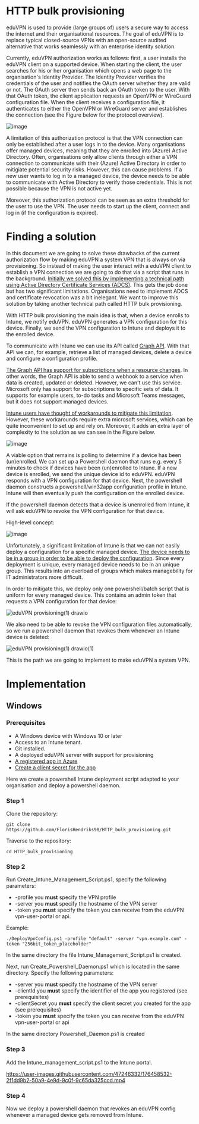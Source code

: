 # HTTP bulk provisioning
eduVPN is used to provide (large groups of) users a secure way to access the internet and their organisational resources. The goal of eduVPN is to replace typical closed-source VPNs with an open-source audited alternative that works seamlessly with an enterprise identity solution.

Currently, eduVPN authorization works as follows: first, a user installs the eduVPN client on a supported device. When starting the client, the user searches for his or her organisation which opens a web page to the organisation's Identity Provider. The Identity Provider verifies the credentials of the user and notifies the OAuth server whether they are valid or not. The OAuth server then sends back an OAuth token to the user. With that OAuth token, the client application requests an OpenVPN or WireGuard configuration file. When the client receives a configuration file, it authenticates to either the OpenVPN or WireGuard server and establishes the connection (see the Figure below for the protocol overview).

![image](https://user-images.githubusercontent.com/47246332/173606649-0ced87bb-f3a0-46b5-93f4-107ccd404e68.png)

A limitation of this authorization protocol is that the VPN connection can only be established after a user logs in to the device. Many organisations offer managed devices, meaning that they are enrolled into (Azure) Active Directory. Often, organisations only allow clients through either a VPN connection to communicate with their (Azure) Active Directory in order to mitigiate potential security risks. However, this can cause problems. If a new user wants to log in to a managed device, the device needs to be able to communicate with Active Directory to verify those credentials. This is not possible because the VPN is not active yet.

Moreover, this authorization protocol can be seen as an extra threshold for the user to use the VPN. The user needs to start up the client, connect and log in (if the configuration is expired).

# Finding a solution
In this document we are going to solve these drawbacks of the current authorization flow by making eduVPN a system VPN that is always on via provisioning. So instead of making the user interact with a eduVPN client to establish a VPN connection we are going to do that via a script that runs in the background. [Initially we solved this by implementing a technical path using Active Directory Certificate Services (ADCS)](https://github.com/FlorisHendriks98/eduVPN-provisioning). This gets the job done but has two significant limitations. Organisations need to implement ADCS and certificate revocation was a bit inelegant. We want to improve this solution by taking another technical path called HTTP bulk provisioning.

With HTTP bulk provisioning the main idea is that, when a device enrolls to Intune, we notify eduVPN. eduVPN generates a VPN configuration for this device. Finally, we send the VPN configuration to Intune and deploys it to the enrolled device. 

To communicate with Intune we can use its API called [Graph API](https://docs.microsoft.com/en-us/graph/use-the-api). With that API we can, for example, retrieve a list of managed devices, delete a device and configure a configuration profile.

[The Graph API has support for subscriptions when a resource changes](https://docs.microsoft.com/en-us/graph/api/resources/webhooks?context=graph%2Fapi%2F1.0&view=graph-rest-1.0). In other words, the Graph API is able to send a webhook to a service when data is created, updated or deleted. However, we can't use this service. Microsoft only has support for subscriptions to specific sets of data. It supports for example users, to-do tasks and Microsoft Teams messages, but it does not support managed devices.

[Intune users have thought of workarounds to mitigate this limitation](https://gregramsey.net/2020/03/18/scenario-perform-automation-based-on-device-enrollment-in-microsoft-intune/). However, these workarounds require extra microsoft services, which can be quite inconvenient to set up and rely on. Moreover, it adds an extra layer of complexity to the solution as we can see in the Figure below.

![image](https://user-images.githubusercontent.com/47246332/173830140-9f30333d-bc4f-4913-8ede-7f53482aa925.png)

A viable option that remains is polling to determine if a device has been (un)enrolled. We can set up a Powershell daemon that runs e.g. every 5 minutes to check if devices have been (un)enrolled to Intune. If a new device is enrolled, we send the unique device id to eduVPN. eduVPN responds with a VPN configuration for that device. Next, the powershell daemon constructs a powershell/win32app configuration profile in Intune. Intune will then eventually push the configuration on the enrolled device.

If the powershell daemon detects that a device is unenrolled from Intune, it will ask eduVPN to revoke the VPN configuration for that device.

High-level concept:

![image](https://user-images.githubusercontent.com/47246332/173604610-466940e6-5fa9-45c7-b9af-ea31bc86da8a.png)

Unfortunately, a significant limitation of Intune is that we can not easily deploy a configuration for a specific managed device. [The device needs to be in a group in order to be able to deploy the configuration](https://docs.microsoft.com/en-us/graph/api/intune-shared-devicemanagementscript-assign?view=graph-rest-beta). Since every deployment is unique, every managed device needs to be in an unique group. This results into an overload of groups which makes managebility for IT administrators more difficult.

In order to mitigate this, we deploy only one powershell/batch script that is uniform for every managed device. This contains an admin token that requests a VPN configuration for that device:

![eduVPN provisioning(1) drawio](https://user-images.githubusercontent.com/47246332/175930131-8fdd0b31-9521-474f-a357-433337fcecf5.png)

We also need to be able to revoke the VPN configuration files automatically, so we run a powershell daemon that revokes them whenever an Intune device is deleted:

![eduVPN provisioning(1) drawio(1)](https://user-images.githubusercontent.com/47246332/175930657-1c1e9cff-9344-4feb-9e9f-9fe896813e20.png)

This is the path we are going to implement to make eduVPN a system VPN.

# Implementation

## Windows

### Prerequisites
* A Windows device with Windows 10 or later
* Access to an Intune tenant.
* Git installed.
* A deployed eduVPN server with support for provisioning
* [A registered app in Azure](https://docs.microsoft.com/en-us/azure/active-directory/develop/quickstart-register-app)
* [Create a client secret for the app](https://docs.microsoft.com/en-us/azure/active-directory/develop/howto-create-service-principal-portal#option-2-create-a-new-application-secret)

Here we create a powershell Intune deployment script adapted to your organisation and deploy a powershell daemon. 

### Step 1
Clone the repository:

    git clone https://github.com/FlorisHendriks98/HTTP_bulk_provisioning.git

Traverse to the repository:

    cd HTTP_bulk_provisioning

### Step 2
Run Create_Intune_Management_Script.ps1, specify the following parameters:

* -profile you **must** specify the VPN profile
* -server you **must** specify the hostname of the VPN server
* -token you **must** specify the token you can receive from the eduVPN vpn-user-portal or api.

Example:

    ./DeployVpnConfig.ps1 -profile "default" -server "vpn.example.com" -token "256bit_token_placeholder"

In the same directory the file Intune_Management_Script.ps1 is created.

Next, run Create_Powershell_Daemon.ps1 which is located in the same directory. Specify the following parameters: 

* -server you **must** specify the hostname of the VPN server
* -clientId you **must** specify the identifier of the app you registered (see prerequisites)
* -clientSecret you **must** specify the client secret you created for the app (see prerequisites)
* -token you **must** specify the token you can receive from the eduVPN vpn-user-portal or api

In the same directory Powershell_Daemon.ps1 is created
### Step 3
Add the Intune_management_script.ps1 to the Intune portal.

https://user-images.githubusercontent.com/47246332/176458532-2f1dd9b2-50a9-4e9d-9c0f-9c65da325ccd.mp4

### Step 4
Now we deploy a powershell daemon that revokes an eduVPN config whenever a managed device gets removed from Intune.




